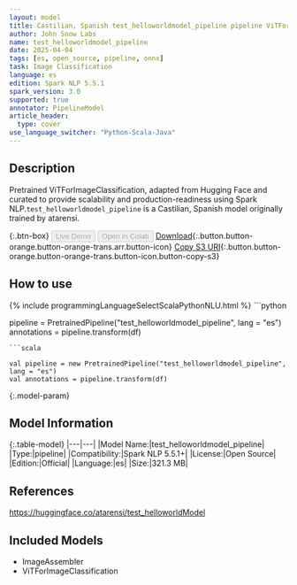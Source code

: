 ```yaml
---
layout: model
title: Castilian, Spanish test_helloworldmodel_pipeline pipeline ViTForImageClassification from atarensi
author: John Snow Labs
name: test_helloworldmodel_pipeline
date: 2025-04-04
tags: [es, open_source, pipeline, onnx]
task: Image Classification
language: es
edition: Spark NLP 5.5.1
spark_version: 3.0
supported: true
annotator: PipelineModel
article_header:
  type: cover
use_language_switcher: "Python-Scala-Java"
---
```


## Description

Pretrained ViTForImageClassification, adapted from Hugging Face and curated to provide scalability and production-readiness using Spark NLP.`test_helloworldmodel_pipeline` is a Castilian, Spanish model originally trained by atarensi.

{:.btn-box}
<button class="button button-orange" disabled>Live Demo</button>
<button class="button button-orange" disabled>Open in Colab</button>
[Download](https://s3.amazonaws.com/auxdata.johnsnowlabs.com/public/models/test_helloworldmodel_pipeline_es_5.5.1_3.0_1743725208317.zip){:.button.button-orange.button-orange-trans.arr.button-icon}
[Copy S3 URI](s3://auxdata.johnsnowlabs.com/public/models/test_helloworldmodel_pipeline_es_5.5.1_3.0_1743725208317.zip){:.button.button-orange.button-orange-trans.button-icon.button-copy-s3}

## How to use



<div class="tabs-box" markdown="1">
{% include programmingLanguageSelectScalaPythonNLU.html %}
```python

pipeline = PretrainedPipeline("test_helloworldmodel_pipeline", lang = "es")
annotations =  pipeline.transform(df)   

```
```scala

val pipeline = new PretrainedPipeline("test_helloworldmodel_pipeline", lang = "es")
val annotations = pipeline.transform(df)

```
</div>

{:.model-param}
## Model Information

{:.table-model}
|---|---|
|Model Name:|test_helloworldmodel_pipeline|
|Type:|pipeline|
|Compatibility:|Spark NLP 5.5.1+|
|License:|Open Source|
|Edition:|Official|
|Language:|es|
|Size:|321.3 MB|

## References

https://huggingface.co/atarensi/test_helloworldModel

## Included Models

- ImageAssembler
- ViTForImageClassification